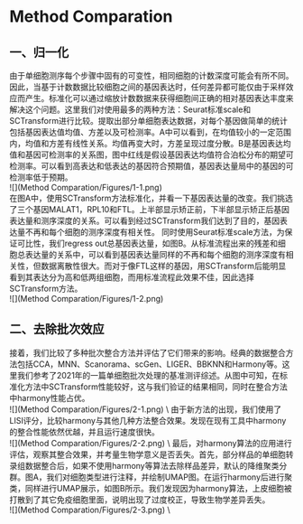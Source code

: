 # Method Comparation
## 一、归一化
由于单细胞测序每个步骤中固有的可变性，相同细胞的计数深度可能会有所不同。因此，当基于计数数据比较细胞之间的基因表达时，任何差异都可能仅由于采样效应而产生。标准化可以通过缩放计数数据来获得细胞间正确的相对基因表达丰度来解决这个问题。这里我们对使用最多的两种方法：Seurat标准scale和SCTransform进行比较。提取出部分单细胞表达数据，对每个基因做简单的统计包括基因表达值均值、方差以及可检测率。A中可以看到，在均值较小的一定范围内，均值和方差有线性关系。均值再变大时，方差呈现过度分散。B是基因表达均值和基因可检测率的关系图，图中红线是假设基因表达均值符合泊松分布的期望可检测率。可以看到高表达和低表达的基因符合预期值，基因表达量局中的基因的可检测率低于预期。 \
![](Method Comparation/Figures/1-1.png) \
在图A中，使用SCTransform方法标准化，并看一下基因表达量的改变。我们挑选了三个基因MALAT1，RPL10和FTL。上半部显示矫正前，下半部显示矫正后基因表达量和测序深度的关系。可以看到经过SCTransform我们达到了目的，基因表达量不再和每个细胞的测序深度有相关性。
同时使用Seurat标准scale方法，为保证可比性，我们regress out总基因表达量，如图B。从标准流程出来的残差和细胞总表达量的关系中，可以看到基因表达量同样的不再和每个细胞的测序深度有相关性，但数据离散性很大。而对于像FTL这样的基因，用SCTransform后能明显看到其表达分为高和低两组细胞，而用标准流程此效果不佳，因此选择SCTransform方法。 \
![](Method Comparation/Figures/1-2.png)

## 二、去除批次效应
接着，我们比较了多种批次整合方法并评估了它们带来的影响。经典的数据整合方法包括CCA，MNN、Scanorama、scGen、LIGER、BBKNN和Harmony等。这里我们参考了2021年的一篇单细胞批次处理的基准测评综述。从图中可知，在标准化方法中SCTransform性能较好，这与我们验证的结果相同，同时在整合方法中harmony性能占优。 \
![](Method Comparation/Figures/2-1.png) \ 
由于新方法的出现，我们使用了LISI评分，比较harmony与其他几种方法整合效果。发现在现有工具中harmony的整合性能依然优越，并且运行速度很快。 \
![](Method Comparation/Figures/2-2.png) \ 
最后，对harmony算法的应用进行评估，观察其整合效果，并考量生物学意义是否丢失。首先，部分样品的单细胞转录组数据整合后，如果不使用harmony等算法去除样品差异，默认的降维聚类分群。图A，我们对细胞类型进行注释，并绘制UMAP图。在运行harmony后进行聚类，同样进行UMAP展示，如图B所示。我们发现因为harmony算法，上皮细胞被打散到了其它免疫细胞里面，说明出现了过度校正，导致生物学差异丢失。 \
![](Method Comparation/Figures/2-3.png) \
